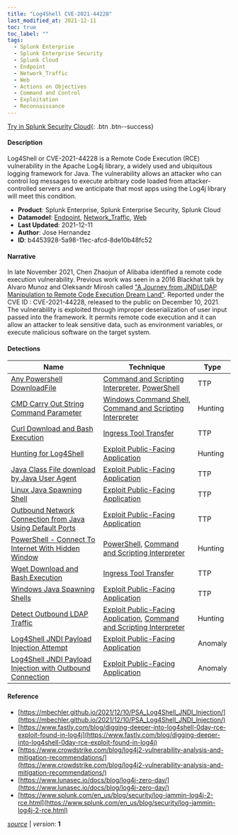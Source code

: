 ```yaml
---
title: "Log4Shell CVE-2021-44228"
last_modified_at: 2021-12-11
toc: true
toc_label: ""
tags:
  - Splunk Enterprise
  - Splunk Enterprise Security
  - Splunk Cloud
  - Endpoint
  - Network_Traffic
  - Web
  - Actions on Objectives
  - Command and Control
  - Exploitation
  - Reconnaissance
---
```


[Try in Splunk Security Cloud](https://www.splunk.com/en_us/cyber-security.html){: .btn .btn--success}

#### Description

Log4Shell or CVE-2021-44228 is a Remote Code Execution (RCE) vulnerability in the Apache Log4j library, a widely used and ubiquitous logging framework for Java. The vulnerability allows an attacker who can control log messages to execute arbitrary code loaded from attacker-controlled servers and we anticipate that most apps using the Log4j library will meet this condition.

- **Product**: Splunk Enterprise, Splunk Enterprise Security, Splunk Cloud
- **Datamodel**: [Endpoint](https://docs.splunk.com/Documentation/CIM/latest/User/Endpoint), [Network_Traffic](https://docs.splunk.com/Documentation/CIM/latest/User/NetworkTraffic), [Web](https://docs.splunk.com/Documentation/CIM/latest/User/Web)
- **Last Updated**: 2021-12-11
- **Author**: Jose Hernandez
- **ID**: b4453928-5a98-11ec-afcd-8de10b48fc52

#### Narrative

In late November 2021, Chen Zhaojun of Alibaba identified a remote code execution vulnerability. Previous work was seen in a 2016 Blackhat talk by Alvaro Munoz and Oleksandr Mirosh called ["A Journey from JNDI/LDAP Manipulation to Remote Code Execution Dream Land"](https://www.blackhat.com/docs/us-16/materials/us-16-Munoz-A-Journey-From-JNDI-LDAP-Manipulation-To-RCE.pdf). Reported under the CVE ID : CVE-2021-44228, released to the public on December 10, 2021. The vulnerability is exploited through improper deserialization of user input passed into the framework. It permits remote code execution and it can allow an attacker to leak sensitive data, such as environment variables, or execute malicious software on the target system.

#### Detections

| Name        | Technique   | Type         |
| ----------- | ----------- |--------------|
| [Any Powershell DownloadFile](/endpoint/any_powershell_downloadfile/) | [Command and Scripting Interpreter](/tags/#command-and-scripting-interpreter), [PowerShell](/tags/#powershell)| TTP |
| [CMD Carry Out String Command Parameter](/endpoint/cmd_carry_out_string_command_parameter/) | [Windows Command Shell](/tags/#windows-command-shell), [Command and Scripting Interpreter](/tags/#command-and-scripting-interpreter)| Hunting |
| [Curl Download and Bash Execution](/endpoint/curl_download_and_bash_execution/) | [Ingress Tool Transfer](/tags/#ingress-tool-transfer)| TTP |
| [Hunting for Log4Shell](/endpoint/hunting_for_log4shell/) | [Exploit Public-Facing Application](/tags/#exploit-public-facing-application)| Hunting |
| [Java Class File download by Java User Agent](/endpoint/java_class_file_download_by_java_user_agent/) | [Exploit Public-Facing Application](/tags/#exploit-public-facing-application)| TTP |
| [Linux Java Spawning Shell](/endpoint/linux_java_spawning_shell/) | [Exploit Public-Facing Application](/tags/#exploit-public-facing-application)| TTP |
| [Outbound Network Connection from Java Using Default Ports](/endpoint/outbound_network_connection_from_java_using_default_ports/) | [Exploit Public-Facing Application](/tags/#exploit-public-facing-application)| TTP |
| [PowerShell - Connect To Internet With Hidden Window](/endpoint/powershell_-_connect_to_internet_with_hidden_window/) | [PowerShell](/tags/#powershell), [Command and Scripting Interpreter](/tags/#command-and-scripting-interpreter)| Hunting |
| [Wget Download and Bash Execution](/endpoint/wget_download_and_bash_execution/) | [Ingress Tool Transfer](/tags/#ingress-tool-transfer)| TTP |
| [Windows Java Spawning Shells](/endpoint/windows_java_spawning_shells/) | [Exploit Public-Facing Application](/tags/#exploit-public-facing-application)| TTP |
| [Detect Outbound LDAP Traffic](/network/detect_outbound_ldap_traffic/) | [Exploit Public-Facing Application](/tags/#exploit-public-facing-application), [Command and Scripting Interpreter](/tags/#command-and-scripting-interpreter)| Hunting |
| [Log4Shell JNDI Payload Injection Attempt](/web/log4shell_jndi_payload_injection_attempt/) | [Exploit Public-Facing Application](/tags/#exploit-public-facing-application)| Anomaly |
| [Log4Shell JNDI Payload Injection with Outbound Connection](/web/log4shell_jndi_payload_injection_with_outbound_connection/) | [Exploit Public-Facing Application](/tags/#exploit-public-facing-application)| Anomaly |

#### Reference

* [https://mbechler.github.io/2021/12/10/PSA_Log4Shell_JNDI_Injection/](https://mbechler.github.io/2021/12/10/PSA_Log4Shell_JNDI_Injection/)
* [https://www.fastly.com/blog/digging-deeper-into-log4shell-0day-rce-exploit-found-in-log4j](https://www.fastly.com/blog/digging-deeper-into-log4shell-0day-rce-exploit-found-in-log4j)
* [https://www.crowdstrike.com/blog/log4j2-vulnerability-analysis-and-mitigation-recommendations/](https://www.crowdstrike.com/blog/log4j2-vulnerability-analysis-and-mitigation-recommendations/)
* [https://www.lunasec.io/docs/blog/log4j-zero-day/](https://www.lunasec.io/docs/blog/log4j-zero-day/)
* [https://www.splunk.com/en_us/blog/security/log-jammin-log4j-2-rce.html](https://www.splunk.com/en_us/blog/security/log-jammin-log4j-2-rce.html)



[*source*](https://github.com/splunk/security_content/tree/develop/stories/log4shell_cve-2021-44228.yml) \| *version*: **1**